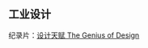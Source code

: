 ## 工业设计
纪录片：[设计天赋 The Genius of Design](https://search.bilibili.com/video?keyword=the%20genius%20of%20design)
